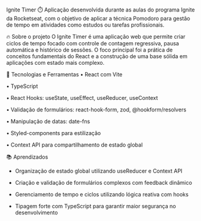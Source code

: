 Ignite Timer ⏱️
Aplicação desenvolvida durante as aulas do programa Ignite da Rocketseat, com o objetivo de aplicar a técnica Pomodoro para gestão de tempo em atividades como estudos ou tarefas profissionais.

🔥 Sobre o projeto
O Ignite Timer é uma aplicação web que permite criar ciclos de tempo focado com controle de contagem regressiva, pausa automática e histórico de sessões. O foco principal foi a prática de conceitos fundamentais do React e a construção de uma base sólida em aplicações com estado mais complexo.

🚀 Tecnologias e Ferramentas
• React com Vite

• TypeScript

• React Hooks: useState, useEffect, useReducer, useContext

• Validação de formulários: react-hook-form, zod, @hookform/resolvers

• Manipulação de datas: date-fns

• Styled-components para estilização

• Context API para compartilhamento de estado global

📚 Aprendizados
- Organização de estado global utilizando useReducer e Context API

- Criação e validação de formulários complexos com feedback dinâmico

- Gerenciamento de tempo e ciclos utilizando lógica reativa com hooks

- Tipagem forte com TypeScript para garantir maior segurança no desenvolvimento
